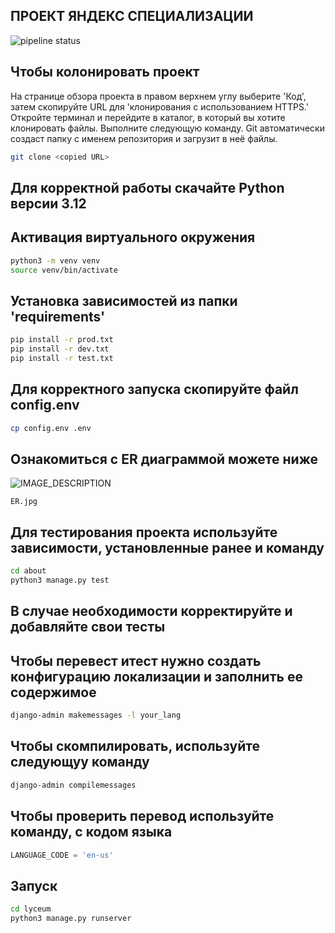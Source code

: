 ## ПРОЕКТ ЯНДЕКС СПЕЦИАЛИЗАЦИИ
![pipeline status](https://gitlab.crja72.ru/django/2024/autumn/course/students/172544-makarshelyag-course-1187/badges/main/pipeline.svg)

## Чтобы колонировать проект
На странице обзора проекта в правом верхнем углу выберите 'Код', затем скопируйте URL для 'клонирования с использованием HTTPS.'
Откройте терминал и перейдите в каталог, в который вы хотите клонировать файлы.
Выполните следующую команду. Git автоматически создаст папку с именем репозитория и загрузит в неё файлы.
```bash
git clone <copied URL>
``` 

## Для корректной работы скачайте Python версии 3.12
## Активация виртуального окружения
```bash
python3 -m venv venv
source venv/bin/activate
```

## Установка зависимостей из папки 'requirements'
```bash
pip install -r prod.txt
pip install -r dev.txt
pip install -r test.txt
```

## Для корректного запуска скопируйте файл config.env
```bash
cp config.env .env
```

## Ознакомиться с ER диаграммой можете ниже
![IMAGE_DESCRIPTION](https://gitlab.crja72.ru/django/2024/autumn/course/students/172544-makarshelyag-course-1187/blob/main/ER.jpg)
```
ER.jpg
```
## Для тестирования проекта используйте зависимости, установленные ранее и команду
```bash
cd about
python3 manage.py test
```
## В случае необходимости корректируйте и добавляйте свои тесты

## Чтобы перевест итест нужно создать конфигурацию локализации и заполнить ее содержимое
```bash
django-admin makemessages -l your_lang
```
## Чтобы скомпилировать, используйте следующуу команду
```bash
django-admin compilemessages
```
## Чтобы проверить перевод используйте команду, с кодом языка
```python
LANGUAGE_CODE = 'en-us'
```
## Запуск
```bash
cd lyceum
python3 manage.py runserver
```
